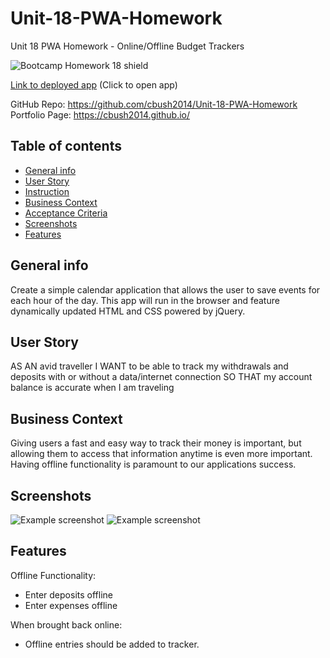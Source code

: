 # Unit-18-PWA-Homework
Unit 18 PWA Homework - Online/Offline Budget Trackers

![Bootcamp Homework 18 shield](https://img.shields.io/badge/Bootcamp-Unit_18_PWA_Homework-green)  


[Link to deployed app](https://shrouded-reaches-04951.herokuapp.com/) 
(Click to open app)

GitHub Repo:    https://github.com/cbush2014/Unit-18-PWA-Homework
Portfolio Page:   https://cbush2014.github.io/


## Table of contents
* [General info](#general-info)  
* [User Story](#user-story)  
* [Instruction](#instructions)  
* [Business Context](#business-contect)  
* [Acceptance Criteria](#acceptance)  
* [Screenshots](#screenshots)  
* [Features](#features)  

## General info
Create a simple calendar application that allows the user to save events for each hour of the day. This app will run in the browser and feature dynamically updated HTML and CSS powered by jQuery.

## User Story
AS AN avid traveller
I WANT to be able to track my withdrawals and deposits with or without a data/internet connection
SO THAT my account balance is accurate when I am traveling

## Business Context
Giving users a fast and easy way to track their money is important, but allowing them to access that information anytime is even more important. Having offline functionality is paramount to our applications success.

## Screenshots
![Example screenshot](./asets/images/offline.jpg)
![Example screenshot](./asets/images/online.jpg)

## Features

Offline Functionality:

  * Enter deposits offline
  * Enter expenses offline

When brought back online:

  * Offline entries should be added to tracker.